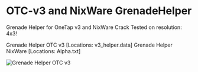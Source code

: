 # OTC-v3 and NixWare GrenadeHelper
Grenade Helper for OneTap v3 and NixWare Crack
Tested on resolution: 4x3!

Grenade Helper OTC v3 [Locations: v3_helper.data]
Grenade Helper NixWare [Locations: Alpha.txt]

![Grenade Helper OTC v3](https://user-images.githubusercontent.com/35975332/113500078-9e345580-9534-11eb-9257-8fdde8f24621.png)
